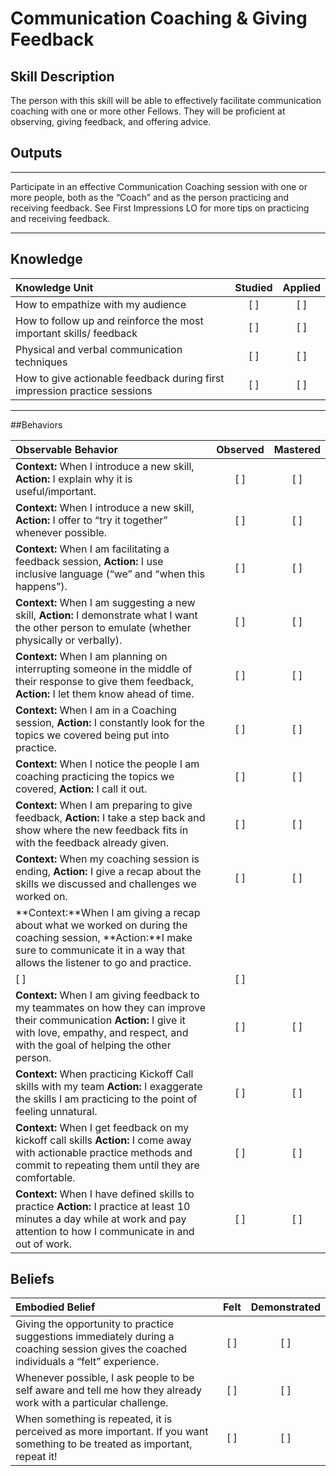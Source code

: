 # Communication Coaching & Giving Feedback

## Skill Description
The person with this skill will be able to effectively facilitate communication coaching with one or more other Fellows. They will be proficient at observing, giving feedback, and offering advice. 

## Outputs
----------
Participate in an effective Communication Coaching session with one or more people, both as the “Coach” and as the person practicing and receiving feedback. 
See First Impressions LO for more tips on practicing and receiving feedback.


----------
## Knowledge


| Knowledge Unit   |      Studied      | Applied |
|:-------------|:------------------:|:--------:|
| How to empathize with my audience | [ ] | [ ]  |
| How to follow up and reinforce the most important skills/ feedback | [ ] | [ ]  |
| Physical and verbal communication techniques | [ ] | [ ]  |
| How to give actionable feedback during first impression practice sessions | [ ] | [ ]  |

----------


##Behaviors

| Observable Behavior   |      Observed      | Mastered |
|:-------------|:------------------:|:--------:|
| **Context:** When I introduce a new skill, **Action:** I explain why it is useful/important. | [ ] | [ ]  |
| **Context:** When I introduce a new skill, **Action:** I offer to “try it together” whenever possible. | [ ] | [ ]  |
| **Context:** When I am facilitating a feedback session, **Action:** I use inclusive language (“we” and “when this happens”). | [ ] | [ ]  |
| **Context:** When I am suggesting a new skill, **Action:** I demonstrate what I want the other person to emulate (whether physically or verbally). | [ ] | [ ]  |
| **Context:** When I am planning on interrupting someone in the middle of their response to give them feedback, **Action:** I let them know ahead of time. | [ ] | [ ]  |
| **Context:** When I am in a Coaching session, **Action:** I constantly look for the topics we covered being put into practice. | [ ] | [ ]  |
| **Context:** When I notice the people I am coaching practicing the topics we covered, **Action:** I call it out. | [ ] | [ ]  |
| **Context:** When I am preparing to give feedback, **Action:** I take a step back and show where the new feedback fits in with the feedback already given. | [ ] | [ ]  |
| **Context:** When my coaching session is ending, **Action:** I give a recap about the skills we discussed and challenges we worked on. | [ ] | [ ]  |
| **Context:**When I am giving a recap about what we worked on during the coaching session, **Action:**I make sure to communicate it in a way that allows the listener to go and practice. 
| [ ] | [ ]  |
| **Context:** When I am giving feedback to my teammates on how they can improve their communication  **Action:** I give it with love, empathy, and respect, and with the goal of helping the other person.  | [ ] | [ ]  |
| **Context:** When practicing Kickoff Call skills with my team  **Action:** I exaggerate the skills I am practicing to the point of feeling unnatural. | [ ] | [ ]  |
| **Context:** When I get feedback on my kickoff call skills  **Action:** I come away with actionable practice methods and commit to repeating them until they are comfortable.  | [ ] | [ ]  |
| **Context:** When I have defined skills to practice **Action:** I practice at least 10 minutes a day while at work and pay attention to how I communicate in and out of work.  | [ ] | [ ]  |


## Beliefs


| Embodied Belief   |      Felt      | Demonstrated |
|:-------------|:------------------:|:--------:|
| Giving the opportunity to practice suggestions immediately during a coaching session gives the coached individuals a “felt” experience. | [ ] | [ ]  |
| Whenever possible, I ask people to be self aware and tell me how they already work with a particular challenge. | [ ] | [ ]  |
| When something is repeated, it is perceived as more important. If you want something to be treated as important, repeat it! | [ ] | [ ]  |
